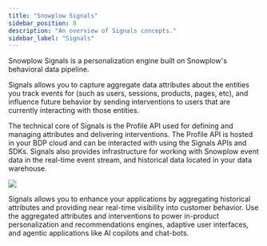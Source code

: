 ```yaml
---
title: "Snowplow Signals"
sidebar_position: 8
description: "An overview of Signals concepts."
sidebar_label: "Signals"
---
```


Snowplow Signals is a personalization engine built on Snowplow's behavioral data pipeline.

Signals allows you to capture aggregate data attributes about the entities you track events for (such as users, sessions, products, pages, etc), and influence future behavior by sending interventions to users that are currently interacting with those entities.

The technical core of Signals is the Profile API used for defining and managing attributes and delivering interventions.
The Profile API is hosted in your BDP cloud and can be interacted with using the Signals APIs and SDKs. <!-- TODO: link to API/SDK references -->
Signals also provides infrastructure for working with Snowplow event data in the real-time event stream, and historical data located in your data warehouse.

![](./images/signals.png)

Signals allows you to enhance your applications by aggregating historical attributes and providing near real-time visibility into customer behavior.
Use the aggregated attributes and interventions to power in-product personalization and recommendations engines, adaptive user interfaces, and agentic applications like AI copilots and chat-bots.
